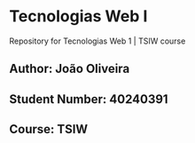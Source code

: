 # Tecnologias Web I

Repository for Tecnologias Web 1 | TSIW course

## Author: João Oliveira

## Student Number: 40240391

## Course: TSIW
